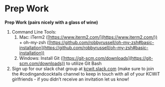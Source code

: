 # Prep Work

**Prep Work (pairs nicely with a glass of wine)**

1.  Command Line Tools:
    1.  Mac: iTerm2 ([https://www.iterm2.com/](https://www.iterm2.com/)) + oh-my-zsh ([https://github.com/robbyrussell/oh-my-zsh#basic-installation](https://github.com/robbyrussell/oh-my-zsh#basic-installation))
    2.  Windows: Install Git ([https://git-scm.com/downloads](https://git-scm.com/downloads)) to utilize Git Bash
2.  Sign up for our slack chat group at [kcwit.slack.com](http://kcwit.slack.com) (make sure to join the #codingandcocktails channel to keep in touch with all of your KCWiT girlfriends - if you didn’t receive an invitation let us know!